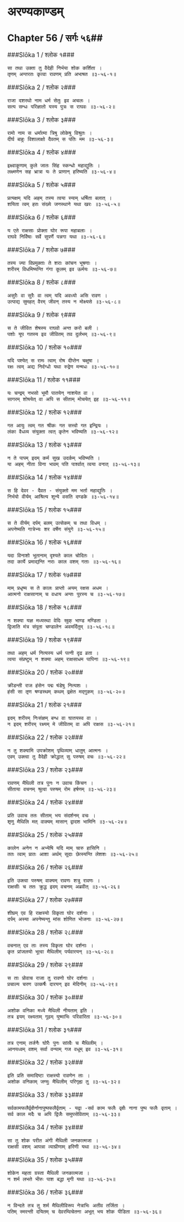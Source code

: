 अरण्यकाण्डम्
===============================


## Chapter 56  / सर्गः ५६##


###Slōka 1 / श्लोक १###


    सा तथा उक्ता तु वैदेही निर्भया शोक कर्शिता ।
    तृणम् अन्तरतः कृत्वा रावणम् प्रति अभाषत ॥३-५६-१॥


###Slōka 2 / श्लोक २###


    राजा दशरथो नाम धर्म सेतुः इव अचलः ।
    सत्य सन्धः परिज्ञातो यस्य पुत्रः स राघवः ॥३-५६-२॥


###Slōka 3 / श्लोक ३###


    रामो नाम स धर्मात्मा त्रिषु लोकेषु विश्रुतः ।
    दीर्घ बाहुः विशालाक्षो दैवतम् स पतिः मम ॥३-५६-३॥


###Slōka 4 / श्लोक ४###


    इक्ष्वाकूणाम् कुले जातः सिंह स्कन्धो महाद्युतिः ।
    लक्ष्मणेन सह भ्रात्रा यः ते प्राणान् हरिष्यति ॥३-५६-४॥


###Slōka 5 / श्लोक ५###


    प्रत्यक्षम् यदि अहम् तस्य त्वया स्याम् धर्षिता बलात् ।
    शयिता त्वम् हतः संख्ये जनस्थाने यथा खरः ॥३-५६-५॥


###Slōka 6 / श्लोक ६###


    य एते राक्षसाः प्रोक्ता घोर रूपा महाबलाः ।
    राघवे निर्विषाः सर्वे सुपर्णे पन्नगा यथा ॥३-५६-६॥


###Slōka 7 / श्लोक ७###


    तस्य ज्या विप्रमुक्ताः ते शराः कांचन भूषणाः ।
    शरीरम् विधमिष्यन्ति गंगा कूलम् इव ऊर्मयः ॥३-५६-७॥


###Slōka 8 / श्लोक ८###


    असुरैः वा सुरैः वा त्वम् यदि अवध्यो असि रावण ।
    उत्पाद्य सुमहत् वैरम् जीवन् तस्य न मोक्ष्यसे ॥३-५६-८॥


###Slōka 9 / श्लोक ९###


    स ते जीवित शेषस्य राघवो अन्त करो बली ।
    पशोः यूप गतस्य इव जीवितम् तव दुर्लभम् ॥३-५६-९॥


###Slōka 10 / श्लोक १०###


    यदि पश्येत् स रामः त्वाम् रोष दीप्तेन चक्षुषा ।
    रक्षः त्वम् अद्य निर्दग्धो यथा रुद्रेण मन्मधः ॥३-५६-१०॥


###Slōka 11 / श्लोक ११###


    यः चन्द्रम् नभसो भूमौ पातयेन् नाशयेत वा ।
    सागरम् शोषयेत् वा अपि स सीताम् मोचयेत् इह ॥३-५६-११॥


###Slōka 12 / श्लोक १२###


    गत आयुः त्वम् गत श्रीकः गत सत्त्वो गत इन्द्रियः ।
    लंका वैधव्य संयुक्ता त्वत् कृतेन भविष्यति ॥३-५६-१२॥


###Slōka 13 / श्लोक १३###


    न ते पापम् इदम् कर्म सुख उदर्कम् भविष्यति ।
    या अहम् नीता विना भावम् पति पार्श्वात् त्वया वनात् ॥३-५६-१३॥


###Slōka 14 / श्लोक १४###


    स हि देवर - दैवत - संयुक्तो मम भर्ता महाद्युतिः ।
    निर्भयो वीर्यम् आश्रित्य शून्ये वसति दण्डके ॥३-५६-१४॥


###Slōka 15 / श्लोक १५###


    स ते वीर्यम् दर्पम् बलम् उत्सेकम् च तथा विधम् ।
    अपनेष्यति गात्रेभ्यः शर वर्षेण संयुगे ॥३-५६-१५॥


###Slōka 16 / श्लोक १६###


    यदा विनाशो भूतानाम् दृश्यते काल चोदितः ।
    तदा कार्ये प्रमाद्यन्ति नराः काल वशम् गताः ॥३-५६-१६॥


###Slōka 17 / श्लोक १७###


    माम् प्रधृष्य स ते कालः प्राप्तो अयम् रक्षस अधम ।
    आत्मनो राक्षसानाम् च वधाय अन्तः पुरस्य च ॥३-५६-१७॥


###Slōka 18 / श्लोक १८###


    न शक्या यज्ञ मध्यस्था वेदिः स्रुक् भाण्ड मण्डिता ।
    द्विजाति मंत्र संपूता चण्डालेन अवमर्दितुम् ॥३-५६-१८॥


###Slōka 19 / श्लोक १९###


    तथा अहम् धर्म नित्यस्य धर्म पत्नी दृढ व्रता ।
    त्वया संप्रष्टुम् न शक्या अहम् राक्षसाधम पापिना ॥३-५६-१९॥


###Slōka 20 / श्लोक २०###


    क्रीडन्ती राज हंसेन पद्म षंडेषु नित्यशः ।
    हंसी सा तृण षण्डस्थम् कथम् द्रक्षेत मद्गुकम् ॥३-५६-२०॥


###Slōka 21 / श्लोक २१###


    इदम् शरीरम् निःसंज्ञम् बन्ध वा घातयस्व वा ।
    न इदम् शरीरम् रक्ष्यम् मे जीवितम् वा अपि राक्षस ॥३-५६-२१॥


###Slōka 22 / श्लोक २२###


    न तु शक्यामि उपक्रोशम् पृथिव्याम् धातुम् आत्मनः ।
    एवम् उक्त्वा तु वैदेही क्रोद्धात् सु परुषम् वचः ॥३-५६-२२॥


###Slōka 23 / श्लोक २३###


    रावणम् मैथिली तत्र पुनः न उवाच किंचन ।
    सीताया वचनम् श्रुत्वा परुषम् रोम हर्षणम् ॥३-५६-२३॥


###Slōka 24 / श्लोक २४###


    प्रति उवाच ततः सीताम् भय संदर्शनम् वचः ।
    शृणु मैथिलि मत् वाक्यम् मासान् द्वादश भामिनि ॥३-५६-२४॥


###Slōka 25 / श्लोक २५###


    कालेन अनेन न अभ्येषि यदि माम् चारु हासिनि ।
    ततः त्वाम् प्रातः आशा अर्थम् सूदाः छेत्स्यन्ति लेशशः ॥३-५६-२५॥


###Slōka 26 / श्लोक २६###


    इति उक्त्वा परुषम् वाक्यम् रावणः शत्रु रावणः ।
    राक्षसीः च ततः क्रुद्ध इदम् वचनम् अब्रवीत् ॥३-५६-२६॥


###Slōka 27 / श्लोक २७###


    शीघ्रम् एव हि राक्षस्यो विकृता घोर दर्शनाः ।
    दर्पम् अस्या अपनेष्यन्तु मांस शोणित भोजनाः ॥३-५६-२७॥


###Slōka 28 / श्लोक २८###


    वचनात् एव ताः तस्य विकृता घोर दर्शनाः ।
    कृत प्रांजलयो भूत्वा मैथिलीम् पर्यवारयन् ॥३-५६-२८॥


###Slōka 29 / श्लोक २९###


    स ताः प्रोवाच राजा तु रावणो घोर दर्शनाः ।
    प्रचाल्य चरण उत्कर्षैः दारयन् इव मेदिनीम् ॥३-५६-२९॥


###Slōka 30 / श्लोक ३०###


    अशोक वनिका मध्ये मैथिली नीयताम् इति ।
    तत्र इयम् रक्ष्यताम् गूढम् युष्माभिः परिवारिता ॥३-५६-३०॥


###Slōka 31 / श्लोक ३१###


    तत्र एनाम् तर्जनैः घोरैः पुनः सांत्वैः च मैथिलीम् ।
    आनयध्वम् वशम् सर्वा वन्याम् गज वधूम् इव ॥३-५६-३१॥


###Slōka 32 / श्लोक ३२###


    इति प्रति समादिष्टा राक्षस्यो रावणेन ताः ।
    अशोक वनिकाम् जग्मुः मैथिलीम् परिगृह्य तु ॥३-५६-३२॥


###Slōka 33 / श्लोक ३३###


    सर्वकामफलैर्वृक्षैर्नानापुष्पफलैर्वृताम् - यद्वा -सर्व काम फलैः वृक्षैः नाना पुष्प फलैः वृताम् ।
    सर्व काल मदैः च अपि द्विजैः समुपसेविताम् ॥३-५६-३३॥


###Slōka 34 / श्लोक ३४###


    सा तु शोक परीत अंगी मैथिली जनकात्मजा ।
    राक्षसी वशम् आपन्ना व्याघ्रीणाम् हरिणी यथा ॥३-५६-३४॥


###Slōka 35 / श्लोक ३५###


    शोकेन महता ग्रस्ता मैथिली जनकात्मजा ।
    न शर्म लभते भीरुः पाश बद्धा मृगी यथा ॥३-५६-३५॥


###Slōka 36 / श्लोक ३६###


    न विन्दते तत्र तु शर्म मैथिलीविरूप नेत्राभिः अतीव तर्जिता ।
    पतिम् स्मरन्ती दयितम् च देवरम्विचेतना अभूत् भय शोक पीडिता ॥३-५६-३६॥


